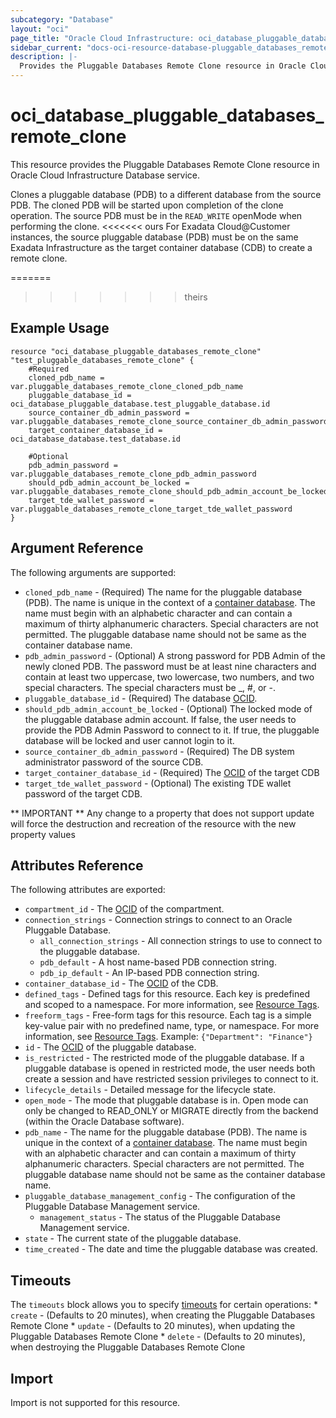 ```yaml
---
subcategory: "Database"
layout: "oci"
page_title: "Oracle Cloud Infrastructure: oci_database_pluggable_databases_remote_clone"
sidebar_current: "docs-oci-resource-database-pluggable_databases_remote_clone"
description: |-
  Provides the Pluggable Databases Remote Clone resource in Oracle Cloud Infrastructure Database service
---
```


# oci_database_pluggable_databases_remote_clone
This resource provides the Pluggable Databases Remote Clone resource in Oracle Cloud Infrastructure Database service.

Clones a pluggable database (PDB) to a different database from the source PDB. The cloned PDB will be started upon completion of the clone operation. The source PDB must be in the `READ_WRITE` openMode when performing the clone. 
<<<<<<< ours
For Exadata Cloud@Customer instances, the source pluggable database (PDB) must be on the same Exadata Infrastructure as the target container database (CDB) to create a remote clone. 

=======
>>>>>>> theirs

## Example Usage

```hcl
resource "oci_database_pluggable_databases_remote_clone" "test_pluggable_databases_remote_clone" {
	#Required
	cloned_pdb_name = var.pluggable_databases_remote_clone_cloned_pdb_name
	pluggable_database_id = oci_database_pluggable_database.test_pluggable_database.id
	source_container_db_admin_password = var.pluggable_databases_remote_clone_source_container_db_admin_password
	target_container_database_id = oci_database_database.test_database.id

	#Optional
	pdb_admin_password = var.pluggable_databases_remote_clone_pdb_admin_password
	should_pdb_admin_account_be_locked = var.pluggable_databases_remote_clone_should_pdb_admin_account_be_locked
	target_tde_wallet_password = var.pluggable_databases_remote_clone_target_tde_wallet_password
}
```

## Argument Reference

The following arguments are supported:

* `cloned_pdb_name` - (Required) The name for the pluggable database (PDB). The name is unique in the context of a [container database](https://docs.cloud.oracle.com/iaas/api/#/en/database/latest/Database/). The name must begin with an alphabetic character and can contain a maximum of thirty alphanumeric characters. Special characters are not permitted. The pluggable database name should not be same as the container database name.
* `pdb_admin_password` - (Optional) A strong password for PDB Admin of the newly cloned PDB. The password must be at least nine characters and contain at least two uppercase, two lowercase, two numbers, and two special characters. The special characters must be _, \#, or -.
* `pluggable_database_id` - (Required) The database [OCID](https://docs.cloud.oracle.com/iaas/Content/General/Concepts/identifiers.htm).
* `should_pdb_admin_account_be_locked` - (Optional) The locked mode of the pluggable database admin account. If false, the user needs to provide the PDB Admin Password to connect to it. If true, the pluggable database will be locked and user cannot login to it. 
* `source_container_db_admin_password` - (Required) The DB system administrator password of the source CDB.
* `target_container_database_id` - (Required) The [OCID](https://docs.cloud.oracle.com/iaas/Content/General/Concepts/identifiers.htm) of the target CDB
* `target_tde_wallet_password` - (Optional) The existing TDE wallet password of the target CDB.


** IMPORTANT **
Any change to a property that does not support update will force the destruction and recreation of the resource with the new property values

## Attributes Reference

The following attributes are exported:

* `compartment_id` - The [OCID](https://docs.cloud.oracle.com/iaas/Content/General/Concepts/identifiers.htm) of the compartment.
* `connection_strings` - Connection strings to connect to an Oracle Pluggable Database. 
	* `all_connection_strings` - All connection strings to use to connect to the pluggable database.
	* `pdb_default` - A host name-based PDB connection string.
	* `pdb_ip_default` - An IP-based PDB connection string.
* `container_database_id` - The [OCID](https://docs.cloud.oracle.com/iaas/Content/General/Concepts/identifiers.htm) of the CDB.
* `defined_tags` - Defined tags for this resource. Each key is predefined and scoped to a namespace. For more information, see [Resource Tags](https://docs.cloud.oracle.com/iaas/Content/General/Concepts/resourcetags.htm). 
* `freeform_tags` - Free-form tags for this resource. Each tag is a simple key-value pair with no predefined name, type, or namespace. For more information, see [Resource Tags](https://docs.cloud.oracle.com/iaas/Content/General/Concepts/resourcetags.htm).  Example: `{"Department": "Finance"}` 
* `id` - The [OCID](https://docs.cloud.oracle.com/iaas/Content/General/Concepts/identifiers.htm) of the pluggable database.
* `is_restricted` - The restricted mode of the pluggable database. If a pluggable database is opened in restricted mode, the user needs both create a session and have restricted session privileges to connect to it. 
* `lifecycle_details` - Detailed message for the lifecycle state.
* `open_mode` - The mode that pluggable database is in. Open mode can only be changed to READ_ONLY or MIGRATE directly from the backend (within the Oracle Database software). 
* `pdb_name` - The name for the pluggable database (PDB). The name is unique in the context of a [container database](https://docs.cloud.oracle.com/iaas/api/#/en/database/latest/Database/). The name must begin with an alphabetic character and can contain a maximum of thirty alphanumeric characters. Special characters are not permitted. The pluggable database name should not be same as the container database name.
* `pluggable_database_management_config` - The configuration of the Pluggable Database Management service.
	* `management_status` - The status of the Pluggable Database Management service.
* `state` - The current state of the pluggable database.
* `time_created` - The date and time the pluggable database was created.

## Timeouts

The `timeouts` block allows you to specify [timeouts](https://registry.terraform.io/providers/oracle/oci/latest/docs/guides/changing_timeouts) for certain operations:
	* `create` - (Defaults to 20 minutes), when creating the Pluggable Databases Remote Clone
	* `update` - (Defaults to 20 minutes), when updating the Pluggable Databases Remote Clone
	* `delete` - (Defaults to 20 minutes), when destroying the Pluggable Databases Remote Clone


## Import

Import is not supported for this resource.

